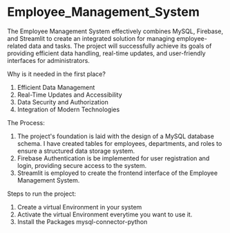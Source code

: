 # Employee_Management_System
The Employee Management System effectively combines MySQL, Firebase, and Streamlit to create an integrated solution for managing employee-related data and tasks. The project will  successfully achieve its goals of providing efficient data handling, real-time updates, and user-friendly interfaces for administrators.

Why is it needed in the first place?
1. Efficient Data Management
2. Real-Time Updates and Accessibility
3. Data Security and Authorization
4. Integration of Modern Technologies

The Process:
1. The project's foundation is laid with the design of a MySQL database schema. I have created tables for employees, departments, and roles to ensure a structured data storage system. 
2. Firebase Authentication is be implemented for user registration and login, providing secure access to the system. 
3. Streamlit is employed to create the frontend interface of the Employee Management System.

Steps to run the project:
1. Create a virtual Environment in your system
2. Activate the virtual Environment everytime you want to use it.
3. Install the Packages mysql-connector-python


   

